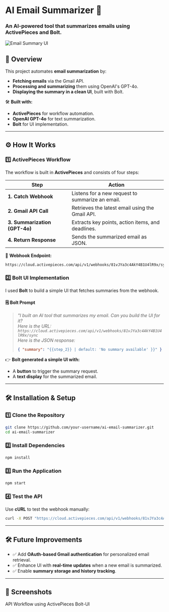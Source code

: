 # **AI Email Summarizer 🚀**
### **An AI-powered tool that summarizes emails using ActivePieces and Bolt.**

![Email Summary UI](./screenshot.png)

## **📌 Overview**
This project automates **email summarization** by:
- **Fetching emails** via the Gmail API.
- **Processing and summarizing** them using OpenAI's GPT-4o.
- **Displaying the summary in a clean UI**, built with Bolt.

🛠️ **Built with:**
- **ActivePieces** for workflow automation.  
- **OpenAI GPT-4o** for text summarization.  
- **Bolt** for UI implementation.  

---

## **⚙️ How It Works**
### **1️⃣ ActivePieces Workflow**
The workflow is built in **ActivePieces** and consists of four steps:

| **Step**  | **Action** |
|-----------|-----------|
| **1. Catch Webhook** | Listens for a new request to summarize an email. |
| **2. Gmail API Call** | Retrieves the latest email using the Gmail API. |
| **3. Summarization (GPT-4o)** | Extracts key points, action items, and deadlines. |
| **4. Return Response** | Sends the summarized email as JSON. |

📌 **Webhook Endpoint:**
```
https://cloud.activepieces.com/api/v1/webhooks/81vJYa3c4AkY4B1U4lR9x/sync
```

### **2️⃣ Bolt UI Implementation**
I used **Bolt** to build a simple UI that fetches summaries from the webhook.

#### **🗒 Bolt Prompt**
> _"I built an AI tool that summarizes my email. Can you build the UI for it?  
> Here is the URL: `https://cloud.activepieces.com/api/v1/webhooks/81vJYa3c4AkY4B1U4lR9x/sync`  
> Here is the JSON response:_
> ```json
> { "summary": "{{step_2}} | default: 'No summary available' }}" }
> ```
👉 **Bolt generated a simple UI with:**
- A **button** to trigger the summary request.
- A **text display** for the summarized email.

---

## **🛠️ Installation & Setup**
### **1️⃣ Clone the Repository**
```bash
git clone https://github.com/your-username/ai-email-summarizer.git
cd ai-email-summarizer
```

### **2️⃣ Install Dependencies**
```bash
npm install
```

### **3️⃣ Run the Application**
```bash
npm start
```

### **4️⃣ Test the API**
Use **cURL** to test the webhook manually:
```bash
curl -X POST "https://cloud.activepieces.com/api/v1/webhooks/81vJYa3c4AkY4B1U4lR9x/sync"
```

---

## **🛠️ Future Improvements**
- ✅ Add **OAuth-based Gmail authentication** for personalized email retrieval.
- ✅ Enhance UI with **real-time updates** when a new email is summarized.
- ✅ Enable **summary storage and history tracking**.

---

## **📸 Screenshots**
API Workflow using ActivePieces 
Bolt-UI

